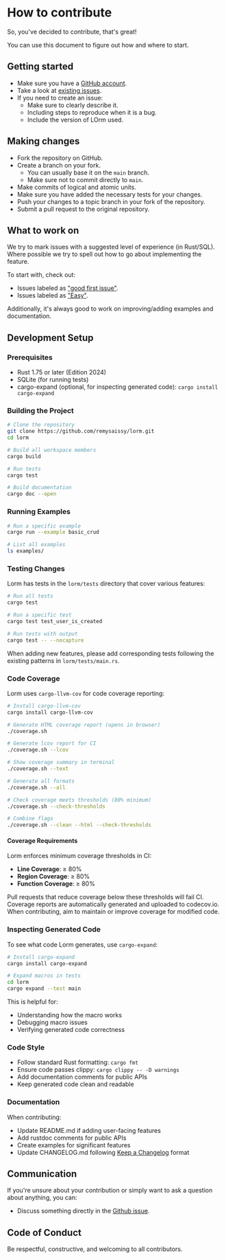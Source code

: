 # How to contribute

So, you've decided to contribute, that's great!

You can use this document to figure out how and where to start.

## Getting started

- Make sure you have a [GitHub account](https://github.com/join).
- Take a look at [existing issues](https://github.com/remysaissy/lorm/issues).
- If you need to create an issue:
    - Make sure to clearly describe it.
    - Including steps to reproduce when it is a bug.
    - Include the version of LOrm used.

## Making changes

- Fork the repository on GitHub.
- Create a branch on your fork.
    - You can usually base it on the `main` branch.
    - Make sure not to commit directly to `main`.
- Make commits of logical and atomic units.
- Make sure you have added the necessary tests for your changes.
- Push your changes to a topic branch in your fork of the repository.
- Submit a pull request to the original repository.

## What to work on

We try to mark issues with a suggested level of experience (in Rust/SQL).
Where possible we try to spell out how to go about implementing the feature.

To start with, check out:
- Issues labeled as ["good first issue"](https://github.com/remysaissy/lorm/issues?q=is%3Aopen+is%3Aissue+label%3A%22good+first+issue%22).
- Issues labeled as ["Easy"](https://github.com/remysaissy/lorm/issues?q=is%3Aopen+is%3Aissue+label%3AE-easy).

Additionally, it's always good to work on improving/adding examples and documentation.

## Development Setup

### Prerequisites
- Rust 1.75 or later (Edition 2024)
- SQLite (for running tests)
- cargo-expand (optional, for inspecting generated code): `cargo install cargo-expand`

### Building the Project
```bash
# Clone the repository
git clone https://github.com/remysaissy/lorm.git
cd lorm

# Build all workspace members
cargo build

# Run tests
cargo test

# Build documentation
cargo doc --open
```

### Running Examples
```bash
# Run a specific example
cargo run --example basic_crud

# List all examples
ls examples/
```

### Testing Changes

Lorm has tests in the `lorm/tests` directory that cover various features:

```bash
# Run all tests
cargo test

# Run a specific test
cargo test test_user_is_created

# Run tests with output
cargo test -- --nocapture
```

When adding new features, please add corresponding tests following the existing patterns in `lorm/tests/main.rs`.

### Code Coverage

Lorm uses `cargo-llvm-cov` for code coverage reporting:

```bash
# Install cargo-llvm-cov
cargo install cargo-llvm-cov

# Generate HTML coverage report (opens in browser)
./coverage.sh

# Generate lcov report for CI
./coverage.sh --lcov

# Show coverage summary in terminal
./coverage.sh --text

# Generate all formats
./coverage.sh --all

# Check coverage meets thresholds (80% minimum)
./coverage.sh --check-thresholds

# Combine flags
./coverage.sh --clean --html --check-thresholds
```

#### Coverage Requirements

Lorm enforces minimum coverage thresholds in CI:
- **Line Coverage**: ≥ 80%
- **Region Coverage**: ≥ 80%
- **Function Coverage**: ≥ 80%

Pull requests that reduce coverage below these thresholds will fail CI. Coverage reports are automatically generated and uploaded to codecov.io. When contributing, aim to maintain or improve coverage for modified code.

### Inspecting Generated Code

To see what code Lorm generates, use `cargo-expand`:

```bash
# Install cargo-expand
cargo install cargo-expand

# Expand macros in tests
cd lorm
cargo expand --test main
```

This is helpful for:
- Understanding how the macro works
- Debugging macro issues
- Verifying generated code correctness

### Code Style

- Follow standard Rust formatting: `cargo fmt`
- Ensure code passes clippy: `cargo clippy -- -D warnings`
- Add documentation comments for public APIs
- Keep generated code clean and readable

### Documentation

When contributing:
- Update README.md if adding user-facing features
- Add rustdoc comments for public APIs
- Create examples for significant features
- Update CHANGELOG.md following [Keep a Changelog](https://keepachangelog.com/) format

## Communication

If you're unsure about your contribution or simply want to ask a question about anything, you can:
- Discuss something directly in the [Github issue](https://github.com/remysaissy/lorm/issues).

## Code of Conduct

Be respectful, constructive, and welcoming to all contributors.